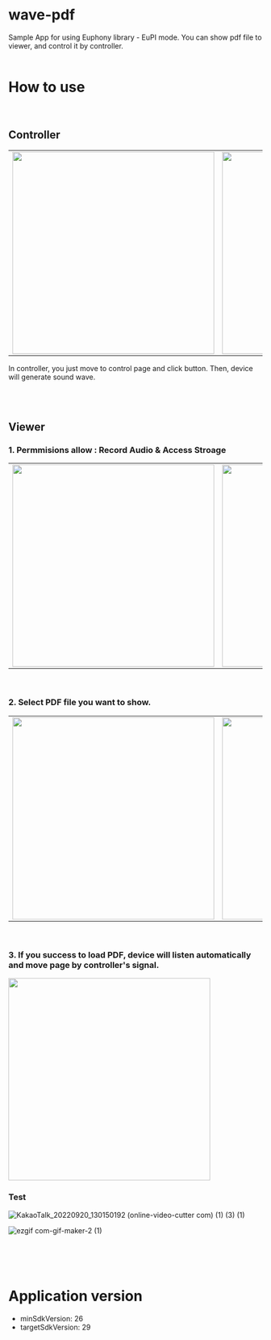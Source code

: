 # wave-pdf
Sample App for using Euphony library - EuPI mode. You can show pdf file to viewer, and control it by controller.
<br/>
<br/>

# How to use
<br/>  

## Controller
<table>
  <tr>
<td><img src="https://user-images.githubusercontent.com/89901283/191147390-d10fc7a8-f9b3-4ae8-90d6-5fba5024a2d5.png" height = "400px" />
<td><img src="https://user-images.githubusercontent.com/89901283/191147398-dc184dc9-5302-4f76-8165-c6fdcc4fa180.png" height = "400px" />
<td><img src="https://user-images.githubusercontent.com/89901283/191147408-7a395362-dc47-4581-9b3f-5b9c2628ab90.png" height = "400px" />
<tr>
</table>  

In controller, you just move to control page and click button. Then, device will generate sound wave.  

<br/>
<br/>

## Viewer
### 1. Permmisions allow : Record Audio & Access Stroage  
<table>
  <tr>
<td><img src="https://user-images.githubusercontent.com/89901283/191147656-c901aad4-df92-41fd-95e8-94fd4f4710ca.png" height = "400px" />
<td><img src="https://user-images.githubusercontent.com/89901283/191147647-4439059d-a682-486a-a11d-acead50f453f.png" height = "400px" />
<tr>
</table>  
<br/>
    
### 2. Select PDF file you want to show.  
<table>
  <tr>
<td><img src="https://user-images.githubusercontent.com/89901283/191147894-54a9a076-5142-411c-922b-b9928dece708.png" height = "400px" />
<td><img src="https://user-images.githubusercontent.com/89901283/191147901-c59c22cf-c6de-4ef6-a141-746f245816d9.png" height = "400px" />
<tr>
</table>  
<br/>
    
### 3. If you success to load PDF, device will listen automatically and move page by controller's signal.  
<img src="https://user-images.githubusercontent.com/89901283/191148029-efb3d8e4-623a-4108-894d-2925bb6a9f61.png" height = "400px" />

### Test

![KakaoTalk_20220920_130150192 (online-video-cutter com) (1) (3) (1)](https://user-images.githubusercontent.com/89901283/191165993-54aeac22-b83b-4945-a9c3-c95a36241833.gif)



![ezgif com-gif-maker-2 (1)](https://user-images.githubusercontent.com/89901283/193982646-75c08c4f-da6e-482d-8c87-831633173cdc.gif)

<br/>
<br/>
<br/>

# Application version
- minSdkVersion: 26
- targetSdkVersion: 29
